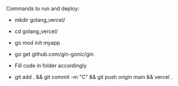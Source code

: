 Commands to run and deploy:

- mkdir golang_vercel/
- cd golang_vercel/
- go mod init myapp
- go get github.com/gin-gonic/gin
- Fill code in folder accordingly

- git add . && git commit -m "C" && git push origin main && vercel .
